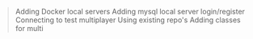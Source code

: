 <In Progress Multiplayer Chess Engine>

> Adding Docker local servers
> Adding mysql local server login/register
> Connecting to test multiplayer
> Using existing repo's
> Adding classes for multi


